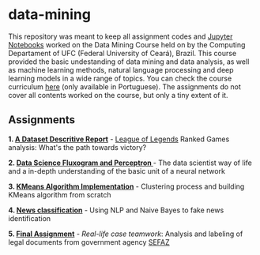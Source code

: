 # data-mining

This repository was meant to keep all assignment codes and [Jupyter Notebooks](https://jupyter.org) worked on the Data Mining Course held on by the Computing Departament of UFC (Federal University of Ceará), Brazil. This course provided the basic undestanding of data mining and data analysis, as well as machine learning methods, natural language processing and deep learning models in a wide range of topics. You can check the course curriculum [here](https://cc.ufc.br/curso/matriz-curricular/?cod=CK0223) (only available in Portuguese).
The assignments do not cover all contents worked on the course, but only a tiny extent of it.

## Assignments

**1. [A Dataset Descritive Report](assignment-1/README.md)** - [League of Legends](https://na.leagueoflegends.com/en-us/) Ranked Games analysis: What's the path towards victory?

**2. [Data Science Fluxogram and Perceptron ](assignment-2/README.md)** - The data scientist way of life and a in-depth understanding of the basic unit of a neural network

**3. [KMeans Algorithm Implementation](assignment-3/README.md)** - Clustering process and building KMeans algorithm from scratch

**4. [News classification](assignment-4/README.md)** - Using NLP and Naive Bayes to fake news identification

**5. [Final Assignment](https://github.com/romulofff/datascience_trabalho_sefaz)** - _Real-life case teamwork_: Analysis and labeling of legal documents from government agency [SEFAZ](https://www.sefaz.ce.gov.br/)